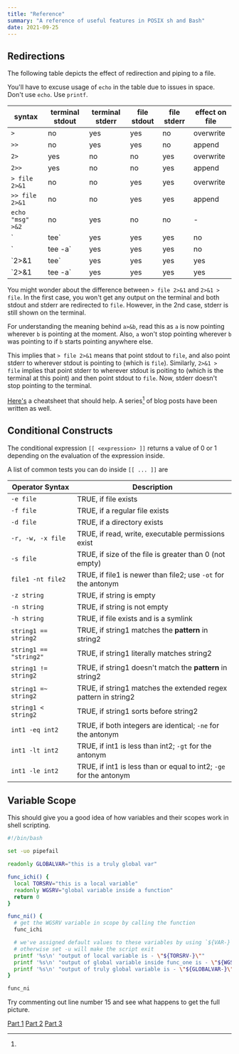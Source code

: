 ```yaml
---
title: "Reference"
summary: "A reference of useful features in POSIX sh and Bash"
date: 2021-09-25
---
```


## Redirections

The following table depicts the effect of redirection and piping to a file.

You'll have to excuse usage of `echo` in the table due to issues in space. Don't use `echo`. Use
`printf`.

| syntax           | terminal stdout | terminal stderr | file stdout | file stderr | effect on file |
| ---------------- | --------------- | --------------- | ----------- | ----------- | -------------- |
| `>`              | no              | yes             | yes         | no          | overwrite      |
| `>>`             | no              | yes             | yes         | no          | append         |
| `2>`             | yes             | no              | no          | yes         | overwrite      |
| `2>>`            | yes             | no              | no          | yes         | append         |
| `> file 2>&1`    | no              | no              | yes         | yes         | overwrite      |
| `>> file 2>&1`   | no              | no              | yes         | yes         | append         |
| `echo "msg" >&2` | no              | yes             | no          | no          | -              |
| `| tee`          | yes             | yes             | yes         | no          | overwrite      |
| `| tee -a`       | yes             | yes             | yes         | no          | append         |
| `2>&1 | tee`     | yes             | yes             | yes         | yes         | overwrite      |
| `2>&1 | tee -a`  | yes             | yes             | yes         | yes         | append         |

You might wonder about the difference between `> file 2>&1` and `2>&1 > file`. In the first case,
you won't get any output on the terminal and both stdout and stderr are redirected to `file`.
However, in the 2nd case, stderr is still shown on the terminal.

For understanding the meaning behind `a>&b`, read this as `a` is now pointing wherever `b` is
pointing at the moment. Also, `a` won't stop pointing wherever `b` was pointing to if `b` starts
pointing anywhere else.

This implies that `> file 2>&1` means that point stdout to `file`, and also point stderr to wherever
stdout is pointing to (which is `file`). Similarly, `2>&1 > file` implies that point stderr to
wherever stdout is poiting to (which is the terminal at this point) and then point stdout to `file`.
Now, stderr doesn't stop pointing to the terminal.

[Here's](https://catonmat.net/ftp/bash-redirections-cheat-sheet.pdf) a cheatsheet that should help.
A series[^1] of blog posts have been written as well.

## Conditional Constructs

The conditional expression `[[ <expression> ]]` returns a value of 0 or 1 depending on the
evaluation of the expression inside.

A list of common tests you can do inside `[[ ... ]]` are

| Operator Syntax        | Description                                                        |
| ---------------------- | ------------------------------------------------------------------ |
| `-e file`              | TRUE, if file exists                                               |
| `-f file`              | TRUE, if a regular file exists                                     |
| `-d file`              | TRUE, if a directory exists                                        |
| `-r, -w, -x file`      | TRUE, if read, write, executable permissions exist                 |
| `-s file`              | TRUE, if size of the file is greater than 0 (not empty)            |
| `file1 -nt file2`      | TRUE, if file1 is newer than file2; use `-ot` for the antonym      |
| `-z string`            | TRUE, if string is empty                                           |
| `-n string`            | TRUE, if string is not empty                                       |
| `-h string`            | TRUE, if file exists and is a symlink                              |
| `string1 == string2`   | TRUE, if string1 matches the **pattern** in string2                |
| `string1 == "string2"` | TRUE, if string1 literally matches string2                         |
| `string1 != string2`   | TRUE, if string1 doesn't match the **pattern** in string2          |
| `string1 =~ string2`   | TRUE, if string1 matches the extended regex pattern in string2     |
| `string1 < string2`    | TRUE, if string1 sorts before string2                              |
| `int1 -eq int2`        | TRUE, if both integers are identical; `-ne` for the antonym        |
| `int1 -lt int2`        | TRUE, if int1 is less than int2; `-gt` for the antonym             |
| `int1 -le int2`        | TRUE, if int1 is less than or equal to int2; `-ge` for the antonym |

## Variable Scope

This should give you a good idea of how variables and their scopes work in shell scripting.

```sh linenums="1"
#!/bin/bash

set -uo pipefail

readonly GLOBALVAR="this is a truly global var"

func_ichi() {
  local TORSRV="this is a local variable"
  readonly WGSRV="global variable inside a function"
  return 0
}

func_ni() {
  # get the WGSRV variable in scope by calling the function
  func_ichi

  # we've assigned default values to these variables by using `${VAR-}`
  # otherwise set -u will make the script exit
  printf '%s\n' "output of local variable is - \"${TORSRV-}\""
  printf '%s\n' "output of global variable inside func_one is - \"${WGSRV-}\""
  printf '%s\n' "output of truly global variable is - \"${GLOBALVAR-}\""
}

func_ni
```

Try commenting out line number 15 and see what happens to get the full picture.

[^1]:
[Part 1](https://catonmat.net/bash-one-liners-explained-part-one)
[Part 2](https://catonmat.net/bash-one-liners-explained-part-two)
[Part 3](https://catonmat.net/bash-one-liners-explained-part-three)
